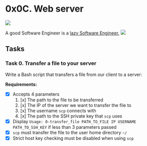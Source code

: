# 0x0C. Web server
![](https://s3.amazonaws.com/intranet-projects-files/holbertonschool-sysadmin_devops/266/8Gu52Qv.png)

A good Software Engineer is a [lazy Software Engineer.](https://alx-intranet.hbtn.io/rltoken/sRY__axKNHhNW0SVmsUC_A)
![](https://s3.amazonaws.com/intranet-projects-files/holbertonschool-sysadmin_devops/266/82VsYEC.jpg)

## Tasks

### Task 0. Transfer a file to your server
Write a Bash script that transfers a file from our client to a server:

**Requirements:**

- [x] Accepts 4 parameters
  1. [x] The path to the file to be transferred
  1. [x] The IP of the server we want to transfer the file to
  1. [x] The username `scp` connects with
  1. [x] The path to the SSH private key that `scp` uses
- [x] Display `Usage: 0-transfer_file PATH_TO_FILE IP USERNAME PATH_TO_SSH_KEY` if less than 3 parameters passed
- [x] `scp` must transfer the file to the user home directory `~/`
- [x] Strict host key checking must be disabled when using `scp`
